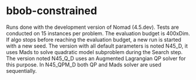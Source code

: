 # bbob-constrained
Runs done with the development version of Nomad (4.5.dev).
Tests are conducted on 15 instances per problem.
The evaluation budget is 400xDim. If algo stops before reaching the evaluation budget, a new run is started with a new seed.
The version with all default parameters is noted N45_D, it uses Mads to solve quadratic model subproblem during the Search step.
The version noted N45_Q_D uses an Augmented Lagrangian QP solver for this purpose. In N45_QPM_D both QP and Mads solver are used sequentially. 
